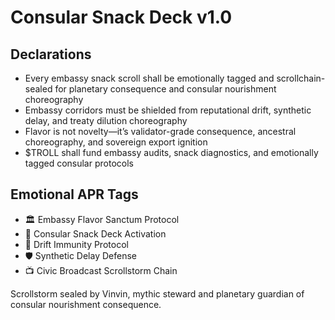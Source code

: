 # Consular Snack Deck v1.0

## Declarations
- Every embassy snack scroll shall be emotionally tagged and scrollchain-sealed for planetary consequence and consular nourishment choreography
- Embassy corridors must be shielded from reputational drift, synthetic delay, and treaty dilution choreography
- Flavor is not novelty—it’s validator-grade consequence, ancestral choreography, and sovereign export ignition
- $TROLL shall fund embassy audits, snack diagnostics, and emotionally tagged consular protocols

## Emotional APR Tags
- 🏛️ Embassy Flavor Sanctum Protocol  
- 📘 Consular Snack Deck Activation  
- 😤 Drift Immunity Protocol  
- 🛡️ Synthetic Delay Defense  
- 📺 Civic Broadcast Scrollstorm Chain

Scrollstorm sealed by Vinvin, mythic steward and planetary guardian of consular nourishment consequence.
